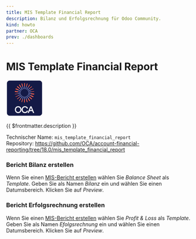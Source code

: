 ```yaml
---
title: MIS Template Financial Report
description: Bilanz und Erfolgsrechnung für Odoo Community.
kind: howto
partner: OCA
prev: ./dashboards
---
```


# MIS Template Financial Report

![icon_oca_app](attachments/icon_oca_app.png)

{{ $frontmatter.description }}

Technischer Name: `mis_template_financial_report`\
Repository: <https://github.com/OCA/account-financial-reporting/tree/18.0/mis_template_financial_report>

### Bericht Bilanz erstellen

Wenn Sie einen [MIS-Bericht erstellen](MIS%20Builder.md#MIS-Bericht%20erstellen) wählen Sie _Balance Sheet_ als _Template_. Geben Sie als Namen _Bilanz_ ein und wählen Sie einen Datumsbereich. Klicken Sie auf _Preview_.

### Bericht Erfolgsrechnung erstellen

Wenn Sie einen [MIS-Bericht erstellen](MIS%20Builder.md#MIS-Bericht%20erstellen) wählen Sie _Profit & Loss_ als _Template_. Geben Sie als Namen _Efolgsrechnung_ ein und wählen Sie einen Datumsbereich. Klicken Sie auf _Preview_.
